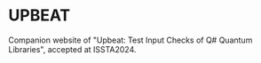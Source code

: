 # UPBEAT
Companion website of "Upbeat: Test Input Checks of Q# Quantum Libraries", accepted at ISSTA2024.
